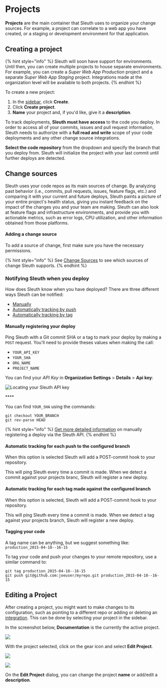 # Projects

**Projects** are the main container that Sleuth uses to organize your change sources. For example, a project can correlate to a web app you have created, or a staging or development environment for that application. 

## Creating a project

{% hint style="info" %}
Sleuth will soon have support for environments. Until then, you can create multiple projects to house separate environments. For example, you can create a _Super Web App Production_ project and a separate _Super Web App Staging_ project. Integrations made at the organization level will be available to both projects. 
{% endhint %}

To create a new project:

1. In the [sidebar](dashboard/), click **Create**. 
2. Click **Create project**.
3. **Name** your project and, if you'd like, give it a **description**. 

To track deployments, **Sleuth must have access** to the code you deploy. In order to access all of your commits, issues and pull request information, Sleuth needs to authorize with a **full read and write** scope of your code deployments and any other change source integrations. 

**Select the code repository** from the dropdown and specify the branch that you deploy from. Sleuth will initialize the project with your last commit until further deploys are detected. 

## Change sources

Sleuth uses your code repos as its main sources of change. By analyzing past behavior \(i.e., commits, pull requests, issues, feature flags, etc.\) and comparing it with your current and future deploys, Sleuth paints a picture of your entire project's health status, giving you instant feedback on the impact of the changes you and your team are making. Sleuth can also look at feature flags and infrastructure environments, and provide you with actionable metrics, such as error logs, CPU utilization, and other information obtained from those platforms.

#### Adding a change source

To add a source of change, first make sure you have the necessary permissions. 

{% hint style="info" %}
See [Change Sources](integrations-1/change-sources/) to see which sources of change Sleuth supports. 
{% endhint %}

### Notifying Sleuth when you deploy <a id="telling-us-when-you-deploy"></a>

How does Sleuth know when you have deployed? There are three different ways Sleuth can be notified: 

* [Manually](projects.md#manually-registering-your-deploy)
* [Automatically tracking by push](projects.md#automatic-tracking-for-each-push-to-the-configured-branch)
* [Automatically tracking by tag](projects.md#automatic-tracking-for-each-tag-made-against-the-configured-branch)

#### Manually registering your deploy

Ping Sleuth with a Git commit SHA or a tag to mark your deploy by making a `POST` request. You'll need to provide theses values when making the call:

*  `YOUR_API_KEY`
*  `YOUR_SHA`
* `ORG_NAME`
* `PROJECT_NAME` 

You can find your _API Key_ in **Organization Settings** &gt; **Details** &gt; **Api key**: 

![Locating your Sleuth API key](.gitbook/assets/screen-shot-2020-05-06-at-9.29.52-pm.png)

\*\*\*\*

You can find `YOUR_SHA` using the commands:

```http
git checkout YOUR_BRANCH
git rev-parse HEAD
```

{% hint style="info" %}
[Get more detailed information](resources/sleuth-api.md#manual-deploy-registration) on manually registering a deploy via the Sleuth API.
{% endhint %}

####  Automatic tracking for each push to the configured branch

When this option is selected Sleuth will add a POST-commit hook to your repository.

This will ping Sleuth every time a commit is made. When we detect a commit against your projects branc, Sleuth will register a new deploy.

#### Automatic tracking for each tag made against the configured branch

When this option is selected, Sleuth will add a POST-commit hook to your repository.

This will ping Sleuth every time a commit is made. When we detect a tag against your projects branch, Sleuth will register a new deploy.

#### Tagging your code

A tag name can be anything, but we suggest something like: `production_2015-04-18--16-15`

To tag your code and push your changes to your remote repository, use a similar command to:

```text
git tag production_2015-04-18--16-15
git push git@github.com:joeuser/myrepo.git production_2015-04-18--16-15
```

## Editing a Project

After creating a project, you might want to make changes to its configuration, such as pointing to a different repo or adding or deleting an [integration](integrations-1/about-integrations.md). This can be done by selecting your project in the sidebar.

In the screenshot below, **Documentation** is the currently the active project. 

![](.gitbook/assets/project-select.png)

With the project selected, click on the gear icon and select **Edit Project**. 

![](.gitbook/assets/edit-project.png)

![](.gitbook/assets/edit-project-detail.png)

On the **Edit Project** dialog, you can change the project **name** or add/edit a **description**.

